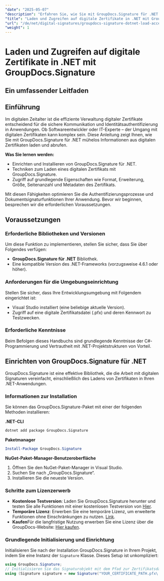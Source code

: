 ```yaml
---
"date": "2025-05-07"
"description": "Erfahren Sie, wie Sie mit GroupDocs.Signature für .NET digitale Zertifikate effizient laden und darauf zugreifen. Verbessern Sie die Sicherheitsfunktionen Ihrer Anwendung mit dieser Schritt-für-Schritt-Anleitung."
"title": "Laden und Zugreifen auf digitale Zertifikate in .NET mit GroupDocs.Signature – Ein umfassender Leitfaden"
"url": "/de/net/digital-signatures/groupdocs-signature-dotnet-load-access-digital-certificates/"
"weight": 1
---
```


# Laden und Zugreifen auf digitale Zertifikate in .NET mit GroupDocs.Signature
## Ein umfassender Leitfaden

## Einführung
Im digitalen Zeitalter ist die effiziente Verwaltung digitaler Zertifikate entscheidend für die sichere Kommunikation und Identitätsauthentifizierung in Anwendungen. Ob Softwareentwickler oder IT-Experte – der Umgang mit digitalen Zertifikaten kann komplex sein. Diese Anleitung zeigt Ihnen, wie Sie mit GroupDocs.Signature für .NET mühelos Informationen aus digitalen Zertifikaten laden und abrufen.

**Was Sie lernen werden:**
- Einrichten und Installieren von GroupDocs.Signature für .NET.
- Techniken zum Laden eines digitalen Zertifikats mit GroupDocs.Signature.
- Zugriff auf grundlegende Eigenschaften wie Format, Erweiterung, Größe, Seitenanzahl und Metadaten des Zertifikats.

Mit diesen Fähigkeiten optimieren Sie die Authentifizierungsprozesse und Dokumentsignaturfunktionen Ihrer Anwendung. Bevor wir beginnen, besprechen wir die erforderlichen Voraussetzungen.

## Voraussetzungen
### Erforderliche Bibliotheken und Versionen
Um diese Funktion zu implementieren, stellen Sie sicher, dass Sie über Folgendes verfügen:
- **GroupDocs.Signature für .NET** Bibliothek.
- Eine kompatible Version des .NET-Frameworks (vorzugsweise 4.6.1 oder höher).

### Anforderungen für die Umgebungseinrichtung
Stellen Sie sicher, dass Ihre Entwicklungsumgebung mit Folgendem eingerichtet ist:
- Visual Studio installiert (eine beliebige aktuelle Version).
- Zugriff auf eine digitale Zertifikatsdatei (.pfx) und deren Kennwort zu Testzwecken.

### Erforderliche Kenntnisse
Beim Befolgen dieses Handbuchs sind grundlegende Kenntnisse der C#-Programmierung und Vertrautheit mit .NET-Projektstrukturen von Vorteil. 

## Einrichten von GroupDocs.Signature für .NET
GroupDocs.Signature ist eine effektive Bibliothek, die die Arbeit mit digitalen Signaturen vereinfacht, einschließlich des Ladens von Zertifikaten in Ihren .NET-Anwendungen.

### Informationen zur Installation
Sie können das GroupDocs.Signature-Paket mit einer der folgenden Methoden installieren:

**.NET-CLI**
```bash
dotnet add package GroupDocs.Signature
```

**Paketmanager**
```powershell
Install-Package GroupDocs.Signature
```

**NuGet-Paket-Manager-Benutzeroberfläche**
1. Öffnen Sie den NuGet-Paket-Manager in Visual Studio.
2. Suchen Sie nach „GroupDocs.Signature“.
3. Installieren Sie die neueste Version.

### Schritte zum Lizenzerwerb
- **Kostenlose Testversion**: Laden Sie GroupDocs.Signature herunter und testen Sie alle Funktionen mit einer kostenlosen Testversion von [Hier](https://releases.groupdocs.com/signature/net/).
- **Temporäre Lizenz**: Erwerben Sie eine temporäre Lizenz, um erweiterte Funktionen ohne Einschränkungen zu nutzen. [Link](https://purchase.groupdocs.com/temporary-license/).
- **Kaufen**Für die langfristige Nutzung erwerben Sie eine Lizenz über die GroupDocs-Website: [Hier kaufen](https://purchase.groupdocs.com/buy).

### Grundlegende Initialisierung und Einrichtung
Initialisieren Sie nach der Installation GroupDocs.Signature in Ihrem Projekt, indem Sie eine Instanz der `Signature` Klasse. Dieses Setup ist unkompliziert:

```csharp
using GroupDocs.Signature;
// Initialisieren Sie das Signaturobjekt mit dem Pfad zur Zertifikatsdatei.
using (Signature signature = new Signature("YOUR_CERTIFICATE_PATH.pfx\